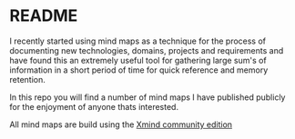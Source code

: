 # README

I recently started using mind maps as a technique for the process of documenting new technologies, domains, projects and requirements and have found this an extremely useful tool for gathering large sum's of information in a short period of time for quick reference and memory retention.

In this repo you will find a number of mind maps I have published publicly for the enjoyment of anyone thats interested.

All mind maps are build using the [Xmind community edition](https://www.xmind.net/xmind8-pro/)
